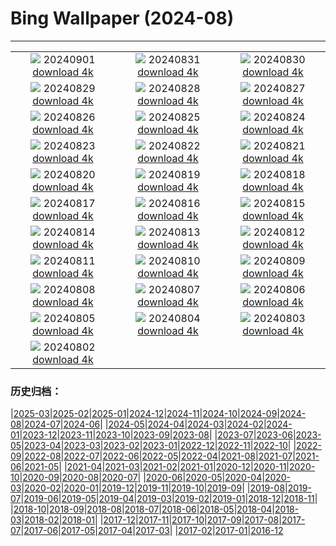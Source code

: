 # Bing Wallpaper (2024-08)
**************
| | | |
| :----: | :----: | :----: |
| ![](https://www.bing.com/th?id=OHR.DjanetAlgeria_EN-CA7183702479_1920x1080.jpg) 20240901 [download 4k](https://www.bing.com/th?id=OHR.DjanetAlgeria_EN-CA7183702479_UHD.jpg) | ![](https://www.bing.com/th?id=OHR.WhaleSharkDay_EN-CA7348725715_1920x1080.jpg) 20240831 [download 4k](https://www.bing.com/th?id=OHR.WhaleSharkDay_EN-CA7348725715_UHD.jpg) | ![](https://www.bing.com/th?id=OHR.CastellfollitSpain_EN-CA7493953677_1920x1080.jpg) 20240830 [download 4k](https://www.bing.com/th?id=OHR.CastellfollitSpain_EN-CA7493953677_UHD.jpg) |
| ![](https://www.bing.com/th?id=OHR.ParalympicsParis_EN-CA3661228731_1920x1080.jpg) 20240829 [download 4k](https://www.bing.com/th?id=OHR.ParalympicsParis_EN-CA3661228731_UHD.jpg) | ![](https://www.bing.com/th?id=OHR.YoungCaiman_EN-CA7952630381_1920x1080.jpg) 20240828 [download 4k](https://www.bing.com/th?id=OHR.YoungCaiman_EN-CA7952630381_UHD.jpg) | ![](https://www.bing.com/th?id=OHR.PalmyraAtoll_EN-CA8180034537_1920x1080.jpg) 20240827 [download 4k](https://www.bing.com/th?id=OHR.PalmyraAtoll_EN-CA8180034537_UHD.jpg) |
| ![](https://www.bing.com/th?id=OHR.SwiftcurrentLake_EN-CA7830300836_1920x1080.jpg) 20240826 [download 4k](https://www.bing.com/th?id=OHR.SwiftcurrentLake_EN-CA7830300836_UHD.jpg) | ![](https://www.bing.com/th?id=OHR.KatahdinWoods_EN-CA4283542343_1920x1080.jpg) 20240825 [download 4k](https://www.bing.com/th?id=OHR.KatahdinWoods_EN-CA4283542343_UHD.jpg) | ![](https://www.bing.com/th?id=OHR.PrasatPhanom_EN-CA2112837442_1920x1080.jpg) 20240824 [download 4k](https://www.bing.com/th?id=OHR.PrasatPhanom_EN-CA2112837442_UHD.jpg) |
| ![](https://www.bing.com/th?id=OHR.OceanCityMD_EN-CA2591363593_1920x1080.jpg) 20240823 [download 4k](https://www.bing.com/th?id=OHR.OceanCityMD_EN-CA2591363593_UHD.jpg) | ![](https://www.bing.com/th?id=OHR.NazcaBooby_EN-CA2702315938_1920x1080.jpg) 20240822 [download 4k](https://www.bing.com/th?id=OHR.NazcaBooby_EN-CA2702315938_UHD.jpg) | ![](https://www.bing.com/th?id=OHR.TetonSunrise_EN-CA1567312627_1920x1080.jpg) 20240821 [download 4k](https://www.bing.com/th?id=OHR.TetonSunrise_EN-CA1567312627_UHD.jpg) |
| ![](https://www.bing.com/th?id=OHR.TwoPuffins_EN-CA7284054519_1920x1080.jpg) 20240820 [download 4k](https://www.bing.com/th?id=OHR.TwoPuffins_EN-CA7284054519_UHD.jpg) | ![](https://www.bing.com/th?id=OHR.HuntingtonBeach_EN-CA6417912965_1920x1080.jpg) 20240819 [download 4k](https://www.bing.com/th?id=OHR.HuntingtonBeach_EN-CA6417912965_UHD.jpg) | ![](https://www.bing.com/th?id=OHR.AlfanzinaLighthouse_EN-CA6912914796_1920x1080.jpg) 20240818 [download 4k](https://www.bing.com/th?id=OHR.AlfanzinaLighthouse_EN-CA6912914796_UHD.jpg) |
| ![](https://www.bing.com/th?id=OHR.CNE2024_EN-CA8242328301_1920x1080.jpg) 20240817 [download 4k](https://www.bing.com/th?id=OHR.CNE2024_EN-CA8242328301_UHD.jpg) | ![](https://www.bing.com/th?id=OHR.HangCave_EN-CA7947699816_1920x1080.jpg) 20240816 [download 4k](https://www.bing.com/th?id=OHR.HangCave_EN-CA7947699816_UHD.jpg) | ![](https://www.bing.com/th?id=OHR.WatarrkaLizard_EN-CA4804344545_1920x1080.jpg) 20240815 [download 4k](https://www.bing.com/th?id=OHR.WatarrkaLizard_EN-CA4804344545_UHD.jpg) |
| ![](https://www.bing.com/th?id=OHR.DugiOtokCroatia_EN-CA6561432536_1920x1080.jpg) 20240814 [download 4k](https://www.bing.com/th?id=OHR.DugiOtokCroatia_EN-CA6561432536_UHD.jpg) | ![](https://www.bing.com/th?id=OHR.ElephantsAmboseli_EN-CA6017662869_1920x1080.jpg) 20240813 [download 4k](https://www.bing.com/th?id=OHR.ElephantsAmboseli_EN-CA6017662869_UHD.jpg) | ![](https://www.bing.com/th?id=OHR.TofinoVancouver_EN-CA5475468429_1920x1080.jpg) 20240812 [download 4k](https://www.bing.com/th?id=OHR.TofinoVancouver_EN-CA5475468429_UHD.jpg) |
| ![](https://www.bing.com/th?id=OHR.JoshuaTreeNP_EN-CA1889567387_1920x1080.jpg) 20240811 [download 4k](https://www.bing.com/th?id=OHR.JoshuaTreeNP_EN-CA1889567387_UHD.jpg) | ![](https://www.bing.com/th?id=OHR.IncaRuinPeru_EN-CA5058760637_1920x1080.jpg) 20240810 [download 4k](https://www.bing.com/th?id=OHR.IncaRuinPeru_EN-CA5058760637_UHD.jpg) | ![](https://www.bing.com/th?id=OHR.SpottedOwlet_EN-CA8167068450_1920x1080.jpg) 20240809 [download 4k](https://www.bing.com/th?id=OHR.SpottedOwlet_EN-CA8167068450_UHD.jpg) |
| ![](https://www.bing.com/th?id=OHR.MichiganLighthouse_EN-CA1739744082_1920x1080.jpg) 20240808 [download 4k](https://www.bing.com/th?id=OHR.MichiganLighthouse_EN-CA1739744082_UHD.jpg) | ![](https://www.bing.com/th?id=OHR.MolokiniHawaii_EN-CA7505567262_1920x1080.jpg) 20240807 [download 4k](https://www.bing.com/th?id=OHR.MolokiniHawaii_EN-CA7505567262_UHD.jpg) | ![](https://www.bing.com/th?id=OHR.HertfordshireLavender_EN-CA7120535968_1920x1080.jpg) 20240806 [download 4k](https://www.bing.com/th?id=OHR.HertfordshireLavender_EN-CA7120535968_UHD.jpg) |
| ![](https://www.bing.com/th?id=OHR.ImpalaOxpecker_EN-CA7040522932_1920x1080.jpg) 20240805 [download 4k](https://www.bing.com/th?id=OHR.ImpalaOxpecker_EN-CA7040522932_UHD.jpg) | ![](https://www.bing.com/th?id=OHR.WulongKarst_EN-CA6720061040_1920x1080.jpg) 20240804 [download 4k](https://www.bing.com/th?id=OHR.WulongKarst_EN-CA6720061040_UHD.jpg) | ![](https://www.bing.com/th?id=OHR.GeesefamilyBanff_EN-CA8574111296_1920x1080.jpg) 20240803 [download 4k](https://www.bing.com/th?id=OHR.GeesefamilyBanff_EN-CA8574111296_UHD.jpg) |
| ![](https://www.bing.com/th?id=OHR.KaptaiLake_EN-CA6019136030_1920x1080.jpg) 20240802 [download 4k](https://www.bing.com/th?id=OHR.KaptaiLake_EN-CA6019136030_UHD.jpg) |  |  |

### 历史归档：

|[2025-03](/../2025-03/2025-03.md)|[2025-02](/../2025-02/2025-02.md)|[2025-01](/../2025-01/2025-01.md)|[2024-12](/../2024-12/2024-12.md)|[2024-11](/../2024-11/2024-11.md)|[2024-10](/../2024-10/2024-10.md)|[2024-09](/../2024-09/2024-09.md)|[2024-08](/2024-08.md)|[2024-07](/../2024-07/2024-07.md)|[2024-06](/../2024-06/2024-06.md)|
|[2024-05](/../2024-05/2024-05.md)|[2024-04](/../2024-04/2024-04.md)|[2024-03](/../2024-03/2024-03.md)|[2024-02](/../2024-02/2024-02.md)|[2024-01](/../2024-01/2024-01.md)|[2023-12](/../2023-12/2023-12.md)|[2023-11](/../2023-11/2023-11.md)|[2023-10](/../2023-10/2023-10.md)|[2023-09](/../2023-09/2023-09.md)|[2023-08](/../2023-08/2023-08.md)|
|[2023-07](/../2023-07/2023-07.md)|[2023-06](/../2023-06/2023-06.md)|[2023-05](/../2023-05/2023-05.md)|[2023-04](/../2023-04/2023-04.md)|[2023-03](/../2023-03/2023-03.md)|[2023-02](/../2023-02/2023-02.md)|[2023-01](/../2023-01/2023-01.md)|[2022-12](/../2022-12/2022-12.md)|[2022-11](/../2022-11/2022-11.md)|[2022-10](/../2022-10/2022-10.md)|
|[2022-09](/../2022-09/2022-09.md)|[2022-08](/../2022-08/2022-08.md)|[2022-07](/../2022-07/2022-07.md)|[2022-06](/../2022-06/2022-06.md)|[2022-05](/../2022-05/2022-05.md)|[2022-04](/../2022-04/2022-04.md)|[2021-08](/../2021-08/2021-08.md)|[2021-07](/../2021-07/2021-07.md)|[2021-06](/../2021-06/2021-06.md)|[2021-05](/../2021-05/2021-05.md)|
|[2021-04](/../2021-04/2021-04.md)|[2021-03](/../2021-03/2021-03.md)|[2021-02](/../2021-02/2021-02.md)|[2021-01](/../2021-01/2021-01.md)|[2020-12](/../2020-12/2020-12.md)|[2020-11](/../2020-11/2020-11.md)|[2020-10](/../2020-10/2020-10.md)|[2020-09](/../2020-09/2020-09.md)|[2020-08](/../2020-08/2020-08.md)|[2020-07](/../2020-07/2020-07.md)|
|[2020-06](/../2020-06/2020-06.md)|[2020-05](/../2020-05/2020-05.md)|[2020-04](/../2020-04/2020-04.md)|[2020-03](/../2020-03/2020-03.md)|[2020-02](/../2020-02/2020-02.md)|[2020-01](/../2020-01/2020-01.md)|[2019-12](/../2019-12/2019-12.md)|[2019-11](/../2019-11/2019-11.md)|[2019-10](/../2019-10/2019-10.md)|[2019-09](/../2019-09/2019-09.md)|
|[2019-08](/../2019-08/2019-08.md)|[2019-07](/../2019-07/2019-07.md)|[2019-06](/../2019-06/2019-06.md)|[2019-05](/../2019-05/2019-05.md)|[2019-04](/../2019-04/2019-04.md)|[2019-03](/../2019-03/2019-03.md)|[2019-02](/../2019-02/2019-02.md)|[2019-01](/../2019-01/2019-01.md)|[2018-12](/../2018-12/2018-12.md)|[2018-11](/../2018-11/2018-11.md)|
|[2018-10](/../2018-10/2018-10.md)|[2018-09](/../2018-09/2018-09.md)|[2018-08](/../2018-08/2018-08.md)|[2018-07](/../2018-07/2018-07.md)|[2018-06](/../2018-06/2018-06.md)|[2018-05](/../2018-05/2018-05.md)|[2018-04](/../2018-04/2018-04.md)|[2018-03](/../2018-03/2018-03.md)|[2018-02](/../2018-02/2018-02.md)|[2018-01](/../2018-01/2018-01.md)|
|[2017-12](/../2017-12/2017-12.md)|[2017-11](/../2017-11/2017-11.md)|[2017-10](/../2017-10/2017-10.md)|[2017-09](/../2017-09/2017-09.md)|[2017-08](/../2017-08/2017-08.md)|[2017-07](/../2017-07/2017-07.md)|[2017-06](/../2017-06/2017-06.md)|[2017-05](/../2017-05/2017-05.md)|[2017-04](/../2017-04/2017-04.md)|[2017-03](/../2017-03/2017-03.md)|
|[2017-02](/../2017-02/2017-02.md)|[2017-01](/../2017-01/2017-01.md)|[2016-12](/../2016-12/2016-12.md)